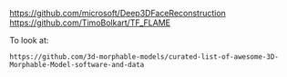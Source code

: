 https://github.com/microsoft/Deep3DFaceReconstruction
https://github.com/TimoBolkart/TF_FLAME

To look at:
```
https://github.com/3d-morphable-models/curated-list-of-awesome-3D-Morphable-Model-software-and-data
```
